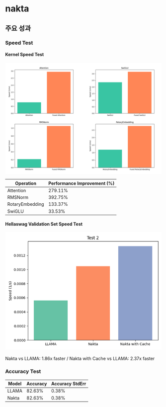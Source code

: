 # nakta

## 주요 성과
### Speed Test
#### Kernel Speed Test
![Kernel Speed](./kernels.png)

| Operation          | Performance Improvement (%) |
|--------------------|----------------------------|
| Attention          | 279.11%                    |
| RMSNorm            | 392.75%                    |
| RotaryEmbedding    | 133.37%                    |
| SwiGLU             | 33.53%                     |

#### Hellaswag Validation Set Speed Test
![Validation Speed](./speed.png)  
<br/>
Nakta vs LLAMA: 1.86x faster / Nakta with Cache vs LLAMA: 2.37x faster
### Accuracy Test
| Model  | Accuracy | Accuracy StdErr |
|--------|---------|-----------------|
| LLAMA  | 82.63%  | 0.38%           |
| Nakta  | 82.63%  | 0.38%           |
